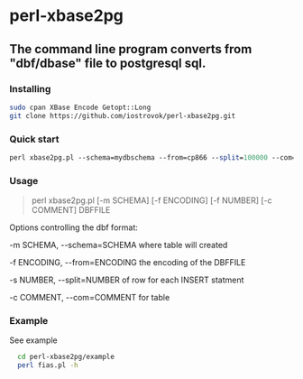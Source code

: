 # perl-xbase2pg #

## The command line program converts from "dbf/dbase" file to postgresql sql. ##

### Installing ###

```bash
sudo cpan XBase Encode Getopt::Long
git clone https://github.com/iostrovok/perl-xbase2pg.git
```

### Quick start ###

```perl
perl xbase2pg.pl --schema=mydbschema --from=cp866 --split=100000 --com="COMMENT FOR DB." | psql -U $PGUSER --host=$PGHOST --port=$PGPORT --dbname=$PGDATABASE
```
### Usage ###

> perl xbase2pg.pl [-m SCHEMA] [-f ENCODING] [-f NUMBER] [-c COMMENT] DBFFILE

Options controlling the dbf format:

  -m SCHEMA,   --schema=SCHEMA where table will created
  
  -f ENCODING, --from=ENCODING the encoding of the DBFFILE
  
  -s NUMBER,   --split=NUMBER of row for each INSERT statment
  
  -c COMMENT,  --com=COMMENT for table
  
### Example ###

See example 
```bash
  cd perl-xbase2pg/example
  perl fias.pl -h
```


